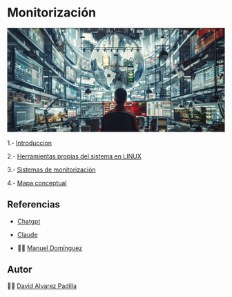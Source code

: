 # Monitorización

![imagenmonitorizacion](/img/moni.png)

 1.- [Introduccion](introduccion.md)

 2.- [Herramientas propias del sistema en LINUX](herramientas.md)

 3.- [Sistemas de monitorización](sistemas.md)

 4.- [Mapa conceptual](mapa.md)


## Referencias

- [Chatgpt](https://chatgpt.com)

- [Claude](https://claude.ai)

- :teacher: [Manuel Domínguez](https://github.com/mftienda)


## Autor 

:man_technologist: [David Alvarez Padilla](https://github.com/DavidPadilla24)




